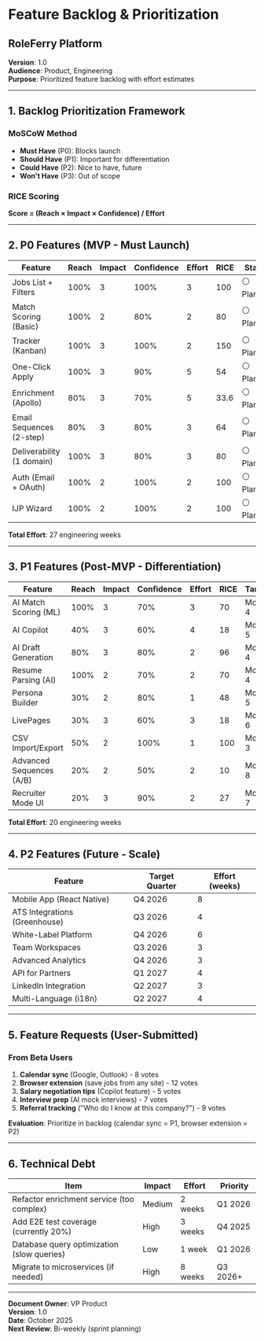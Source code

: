 # Feature Backlog & Prioritization
## RoleFerry Platform

**Version**: 1.0  
**Audience**: Product, Engineering  
**Purpose**: Prioritized feature backlog with effort estimates

---

## 1. Backlog Prioritization Framework

### MoSCoW Method
- **Must Have** (P0): Blocks launch
- **Should Have** (P1): Important for differentiation
- **Could Have** (P2): Nice to have, future
- **Won't Have** (P3): Out of scope

### RICE Scoring
**Score = (Reach × Impact × Confidence) / Effort**

---

## 2. P0 Features (MVP - Must Launch)

| Feature | Reach | Impact | Confidence | Effort | RICE | Status |
|---------|-------|--------|------------|--------|------|--------|
| Jobs List + Filters | 100% | 3 | 100% | 3 | 100 | ⚪ Planned |
| Match Scoring (Basic) | 100% | 2 | 80% | 2 | 80 | ⚪ Planned |
| Tracker (Kanban) | 100% | 3 | 100% | 2 | 150 | ⚪ Planned |
| One-Click Apply | 100% | 3 | 90% | 5 | 54 | ⚪ Planned |
| Enrichment (Apollo) | 80% | 3 | 70% | 5 | 33.6 | ⚪ Planned |
| Email Sequences (2-step) | 80% | 3 | 80% | 3 | 64 | ⚪ Planned |
| Deliverability (1 domain) | 100% | 3 | 80% | 3 | 80 | ⚪ Planned |
| Auth (Email + OAuth) | 100% | 2 | 100% | 2 | 100 | ⚪ Planned |
| IJP Wizard | 100% | 2 | 100% | 2 | 100 | ⚪ Planned |

**Total Effort**: 27 engineering weeks

---

## 3. P1 Features (Post-MVP - Differentiation)

| Feature | Reach | Impact | Confidence | Effort | RICE | Target |
|---------|-------|--------|------------|--------|------|--------|
| AI Match Scoring (ML) | 100% | 3 | 70% | 3 | 70 | Month 4 |
| AI Copilot | 40% | 3 | 60% | 4 | 18 | Month 5 |
| AI Draft Generation | 80% | 3 | 80% | 2 | 96 | Month 4 |
| Resume Parsing (AI) | 100% | 2 | 70% | 2 | 70 | Month 4 |
| Persona Builder | 30% | 2 | 80% | 1 | 48 | Month 5 |
| LivePages | 30% | 3 | 60% | 3 | 18 | Month 6 |
| CSV Import/Export | 50% | 2 | 100% | 1 | 100 | Month 3 |
| Advanced Sequences (A/B) | 20% | 2 | 50% | 2 | 10 | Month 8 |
| Recruiter Mode UI | 20% | 3 | 90% | 2 | 27 | Month 7 |

**Total Effort**: 20 engineering weeks

---

## 4. P2 Features (Future - Scale)

| Feature | Target Quarter | Effort (weeks) |
|---------|----------------|----------------|
| Mobile App (React Native) | Q4 2026 | 8 |
| ATS Integrations (Greenhouse) | Q3 2026 | 4 |
| White-Label Platform | Q4 2026 | 6 |
| Team Workspaces | Q3 2026 | 3 |
| Advanced Analytics | Q4 2026 | 3 |
| API for Partners | Q1 2027 | 4 |
| LinkedIn Integration | Q2 2027 | 3 |
| Multi-Language (i18n) | Q2 2027 | 4 |

---

## 5. Feature Requests (User-Submitted)

### From Beta Users
1. **Calendar sync** (Google, Outlook) - 8 votes
2. **Browser extension** (save jobs from any site) - 12 votes
3. **Salary negotiation tips** (Copilot feature) - 5 votes
4. **Interview prep** (AI mock interviews) - 7 votes
5. **Referral tracking** ("Who do I know at this company?") - 9 votes

**Evaluation**: Prioritize in backlog (calendar sync = P1, browser extension = P2)

---

## 6. Technical Debt

| Item | Impact | Effort | Priority |
|------|--------|--------|----------|
| Refactor enrichment service (too complex) | Medium | 2 weeks | Q1 2026 |
| Add E2E test coverage (currently 20%) | High | 3 weeks | Q4 2025 |
| Database query optimization (slow queries) | Low | 1 week | Q1 2026 |
| Migrate to microservices (if needed) | High | 8 weeks | Q3 2026+ |

---

**Document Owner**: VP Product  
**Version**: 1.0  
**Date**: October 2025  
**Next Review**: Bi-weekly (sprint planning)

